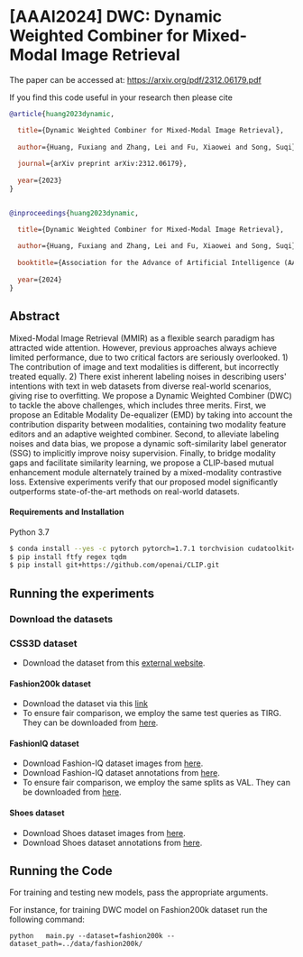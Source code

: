 # [AAAI2024] DWC: Dynamic Weighted Combiner for Mixed-Modal Image Retrieval 
The paper can be accessed at: https://arxiv.org/pdf/2312.06179.pdf

If you find this code useful in your research then please cite

```bibtex
@article{huang2023dynamic,

  title={Dynamic Weighted Combiner for Mixed-Modal Image Retrieval},
  
  author={Huang, Fuxiang and Zhang, Lei and Fu, Xiaowei and Song, Suqi},
  
  journal={arXiv preprint arXiv:2312.06179},
  
  year={2023}
}


@inproceedings{huang2023dynamic,

  title={Dynamic Weighted Combiner for Mixed-Modal Image Retrieval},
  
  author={Huang, Fuxiang and Zhang, Lei and Fu, Xiaowei and Song, Suqi},
  
  booktitle={Association for the Advance of Artificial Intelligence (AAAI)},
  
  year={2024}
}
```


## Abstract

Mixed-Modal Image Retrieval (MMIR) as a flexible search paradigm has attracted wide attention. However, previous approaches always achieve limited performance, due to two critical factors are seriously overlooked. 1) The contribution of image and text modalities is different, but incorrectly treated equally. 2) There exist inherent labeling noises in describing users' intentions with text in web datasets from diverse real-world scenarios, giving rise to overfitting. We propose a Dynamic Weighted Combiner (DWC) to tackle the above challenges, which includes three merits. First, we propose an Editable Modality De-equalizer (EMD) by taking into account the contribution disparity between modalities, containing two modality feature editors and an adaptive weighted combiner. Second, to alleviate labeling noises and data bias, we propose a dynamic soft-similarity label generator (SSG) to implicitly improve noisy supervision. Finally, to bridge modality gaps and facilitate similarity learning, we propose a CLIP-based mutual enhancement module alternately trained by a mixed-modality contrastive loss. Extensive experiments verify that our proposed model significantly outperforms state-of-the-art methods on real-world datasets.

#### Requirements and Installation
 Python 3.7
```bash
$ conda install --yes -c pytorch pytorch=1.7.1 torchvision cudatoolkit=11.0
$ pip install ftfy regex tqdm
$ pip install git+https://github.com/openai/CLIP.git
```
## Running the experiments 

### Download the datasets

### CSS3D dataset
- Download the dataset from this [external website](https://drive.google.com/file/d/1wPqMw-HKmXUG2qTgYBiTNUnjz83hA2tY/view?usp=sharing).

#### Fashion200k dataset
- Download the dataset via this [link](http://web.mit.edu/phillipi/Public/states_and_transformations/index.html) 
- To ensure fair comparison, we employ the same test queries as TIRG. They can be downloaded from [here](https://storage.googleapis.com/image_retrieval_css/test_queries.txt). 

#### FashionIQ dataset
- Download Fashion-IQ dataset images from [here](https://github.com/hongwang600/fashion-iq-metadata). 
- Download Fashion-IQ dataset annotations from [here](https://github.com/XiaoxiaoGuo/fashion-iq).    
- To ensure fair comparison, we employ the same splits as VAL. They can be downloaded from [here](https://www.tensorflow.org/). 
#### Shoes dataset                                          
- Download Shoes dataset images from [here](http://tamaraberg.com/attributesDataset/attributedata.tar.gz). 
- Download Shoes dataset annotations from [here](https://github.com/yanbeic/VAL/tree/master/datasets/shoes).        


## Running the Code

For training and testing new models, pass the appropriate arguments. 

For instance, for training DWC model on Fashion200k dataset run the following command:

```
python   main.py --dataset=fashion200k --dataset_path=../data/fashion200k/ 
```






